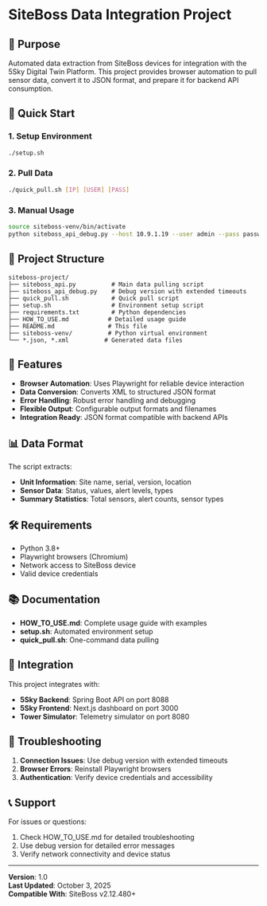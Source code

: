 # SiteBoss Data Integration Project

## 🎯 Purpose
Automated data extraction from SiteBoss devices for integration with the 5Sky Digital Twin Platform. This project provides browser automation to pull sensor data, convert it to JSON format, and prepare it for backend API consumption.

## 🚀 Quick Start

### 1. Setup Environment
```bash
./setup.sh
```

### 2. Pull Data
```bash
./quick_pull.sh [IP] [USER] [PASS]
```

### 3. Manual Usage
```bash
source siteboss-venv/bin/activate
python siteboss_api_debug.py --host 10.9.1.19 --user admin --pass password
```

## 📁 Project Structure
```
siteboss-project/
├── siteboss_api.py          # Main data pulling script
├── siteboss_api_debug.py    # Debug version with extended timeouts
├── quick_pull.sh            # Quick pull script
├── setup.sh                 # Environment setup script
├── requirements.txt         # Python dependencies
├── HOW_TO_USE.md           # Detailed usage guide
├── README.md               # This file
├── siteboss-venv/          # Python virtual environment
└── *.json, *.xml          # Generated data files
```

## 🔧 Features
- **Browser Automation**: Uses Playwright for reliable device interaction
- **Data Conversion**: Converts XML to structured JSON format
- **Error Handling**: Robust error handling and debugging
- **Flexible Output**: Configurable output formats and filenames
- **Integration Ready**: JSON format compatible with backend APIs

## 📊 Data Format
The script extracts:
- **Unit Information**: Site name, serial, version, location
- **Sensor Data**: Status, values, alert levels, types
- **Summary Statistics**: Total sensors, alert counts, sensor types

## 🛠️ Requirements
- Python 3.8+
- Playwright browsers (Chromium)
- Network access to SiteBoss device
- Valid device credentials

## 📚 Documentation
- **HOW_TO_USE.md**: Complete usage guide with examples
- **setup.sh**: Automated environment setup
- **quick_pull.sh**: One-command data pulling

## 🔄 Integration
This project integrates with:
- **5Sky Backend**: Spring Boot API on port 8088
- **5Sky Frontend**: Next.js dashboard on port 3000
- **Tower Simulator**: Telemetry simulator on port 8080

## 🚨 Troubleshooting
1. **Connection Issues**: Use debug version with extended timeouts
2. **Browser Errors**: Reinstall Playwright browsers
3. **Authentication**: Verify device credentials and accessibility

## 📞 Support
For issues or questions:
1. Check HOW_TO_USE.md for detailed troubleshooting
2. Use debug version for detailed error messages
3. Verify network connectivity and device status

---
**Version**: 1.0  
**Last Updated**: October 3, 2025  
**Compatible With**: SiteBoss v2.12.480+